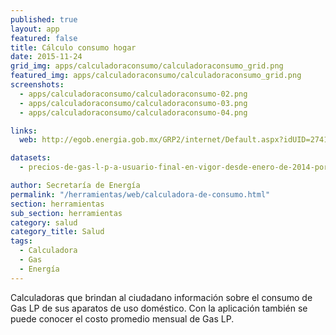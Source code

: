 ```yaml
---
published: true
layout: app
featured: false
title: Cálculo consumo hogar
date: 2015-11-24
grid_img: apps/calculadoraconsumo/calculadoraconsumo_grid.png
featured_img: apps/calculadoraconsumo/calculadoraconsumo_grid.png
screenshots:
  - apps/calculadoraconsumo/calculadoraconsumo-02.png
  - apps/calculadoraconsumo/calculadoraconsumo-03.png
  - apps/calculadoraconsumo/calculadoraconsumo-04.png

links:
  web: http://egob.energia.gob.mx/GRP2/internet/Default.aspx?idUID=2741a86f-63f8-4678-9241-02637fbbf0da

datasets:
  - precios-de-gas-l-p-a-usuario-final-en-vigor-desde-enero-de-2014-por-estado

author: Secretaría de Energía
permalink: "/herramientas/web/calculadora-de-consumo.html"
section: herramientas
sub_section: herramientas
category: salud
category_title: Salud
tags:
  - Calculadora
  - Gas
  - Energía
---
```


Calculadoras que brindan al ciudadano información sobre el consumo de Gas LP de sus aparatos de uso doméstico. Con la aplicación también se puede conocer el costo promedio mensual de Gas LP.
